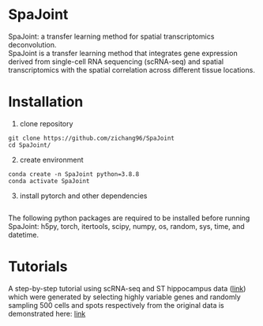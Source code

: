 # SpaJoint
SpaJoint: a transfer learning method for spatial transcriptomics deconvolution.\
SpaJoint is a transfer learning method that integrates gene expression derived from single-cell RNA sequencing (scRNA-seq) and spatial transcriptomics with the spatial correlation across different tissue locations. 
# Installation
1. clone repository
```
git clone https://github.com/zichang96/SpaJoint
cd SpaJoint/
```
2. create environment
```
conda create -n SpaJoint python=3.8.8
conda activate SpaJoint
```
3. install pytorch and other dependencies
```

```
The following python packages are required to be installed before running SpaJoint: h5py, torch, itertools, scipy, numpy, os, random, sys, time, and datetime.
# Tutorials
A step-by-step tutorial using scRNA-seq and ST hippocampus data ([link](https://github.com/zichang96/SpaJoint/tree/main/example)) which were generated by selecting highly variable genes and randomly sampling 500 cells and spots respectively from the original data is demonstrated here: [link](https://github.com/zichang96/SpaJoint/blob/main/tutorial.py)
